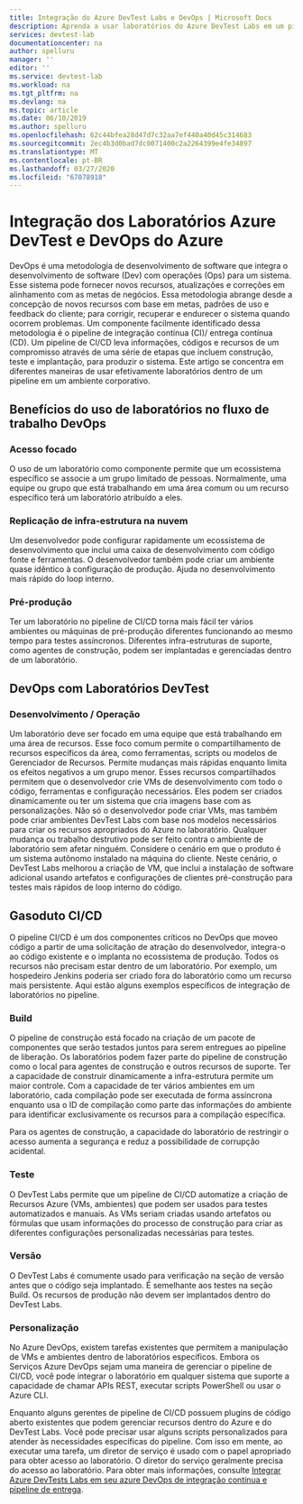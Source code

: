 ```yaml
---
title: Integração do Azure DevTest Labs e DevOps | Microsoft Docs
description: Aprenda a usar laboratórios do Azure DevTest Labs em um pipeline de integração contínua (CI)/ entrega contínua (CD) em um ambiente corporativo.
services: devtest-lab
documentationcenter: na
author: spelluru
manager: ''
editor: ''
ms.service: devtest-lab
ms.workload: na
ms.tgt_pltfrm: na
ms.devlang: na
ms.topic: article
ms.date: 06/10/2019
ms.author: spelluru
ms.openlocfilehash: 62c44bfea28d47d7c32aa7ef440a40d45c314683
ms.sourcegitcommit: 2ec4b3d0bad7dc0071400c2a2264399e4fe34897
ms.translationtype: MT
ms.contentlocale: pt-BR
ms.lasthandoff: 03/27/2020
ms.locfileid: "67078918"
---
```

# <a name="integration-of-azure-devtest-labs-and-azure-devops"></a>Integração dos Laboratórios Azure DevTest e DevOps do Azure
DevOps é uma metodologia de desenvolvimento de software que integra o desenvolvimento de software (Dev) com operações (Ops) para um sistema. Esse sistema pode fornecer novos recursos, atualizações e correções em alinhamento com as metas de negócios. Essa metodologia abrange desde a concepção de novos recursos com base em metas, padrões de uso e feedback do cliente; para corrigir, recuperar e endurecer o sistema quando ocorrem problemas. Um componente facilmente identificado dessa metodologia é o pipeline de integração contínua (CI)/ entrega contínua (CD). Um pipeline de CI/CD leva informações, códigos e recursos de um compromisso através de uma série de etapas que incluem construção, teste e implantação, para produzir o sistema. Este artigo se concentra em diferentes maneiras de usar efetivamente laboratórios dentro de um pipeline em um ambiente corporativo. 

## <a name="benefits-of-using-labs-in-devops-workflow"></a>Benefícios do uso de laboratórios no fluxo de trabalho DevOps 

### <a name="focused-access"></a>Acesso focado 
O uso de um laboratório como componente permite que um ecossistema específico se associe a um grupo limitado de pessoas. Normalmente, uma equipe ou grupo que está trabalhando em uma área comum ou um recurso específico terá um laboratório atribuído a eles.   

### <a name="infrastructure-replication-in-the-cloud"></a>Replicação de infra-estrutura na nuvem 
Um desenvolvedor pode configurar rapidamente um ecossistema de desenvolvimento que inclui uma caixa de desenvolvimento com código fonte e ferramentas. O desenvolvedor também pode criar um ambiente quase idêntico à configuração de produção. Ajuda no desenvolvimento mais rápido do loop interno. 

### <a name="pre-production"></a>Pré-produção 
Ter um laboratório no pipeline de CI/CD torna mais fácil ter vários ambientes ou máquinas de pré-produção diferentes funcionando ao mesmo tempo para testes assíncronos. Diferentes infra-estruturas de suporte, como agentes de construção, podem ser implantadas e gerenciadas dentro de um laboratório. 

## <a name="devops-with-devtest-labs"></a>DevOps com Laboratórios DevTest 

### <a name="development--operation"></a>Desenvolvimento / Operação 
Um laboratório deve ser focado em uma equipe que está trabalhando em uma área de recursos. Esse foco comum permite o compartilhamento de recursos específicos da área, como ferramentas, scripts ou modelos de Gerenciador de Recursos. Permite mudanças mais rápidas enquanto limita os efeitos negativos a um grupo menor. Esses recursos compartilhados permitem que o desenvolvedor crie VMs de desenvolvimento com todo o código, ferramentas e configuração necessários. Eles podem ser criados dinamicamente ou ter um sistema que cria imagens base com as personalizações. Não só o desenvolvedor pode criar VMs, mas também pode criar ambientes DevTest Labs com base nos modelos necessários para criar os recursos apropriados do Azure no laboratório. Qualquer mudança ou trabalho destrutivo pode ser feito contra o ambiente de laboratório sem afetar ninguém. Considere o cenário em que o produto é um sistema autônomo instalado na máquina do cliente. Neste cenário, o DevTest Labs melhorou a criação de VM, que inclui a instalação de software adicional usando artefatos e configurações de clientes pré-construção para testes mais rápidos de loop interno do código. 
  
## <a name="cicd-pipeline"></a>Gasoduto CI/CD 
O pipeline CI/CD é um dos componentes críticos no DevOps que moveo código a partir de uma solicitação de atração do desenvolvedor, integra-o ao código existente e o implanta no ecossistema de produção. Todos os recursos não precisam estar dentro de um laboratório. Por exemplo, um hospedeiro Jenkins poderia ser criado fora do laboratório como um recurso mais persistente. Aqui estão alguns exemplos específicos de integração de laboratórios no pipeline. 

### <a name="build"></a>Build 
O pipeline de construção está focado na criação de um pacote de componentes que serão testados juntos para serem entregues ao pipeline de liberação. Os laboratórios podem fazer parte do pipeline de construção como o local para agentes de construção e outros recursos de suporte. Ter a capacidade de construir dinamicamente a infra-estrutura permite um maior controle. Com a capacidade de ter vários ambientes em um laboratório, cada compilação pode ser executada de forma assíncrona enquanto usa o ID de compilação como parte das informações do ambiente para identificar exclusivamente os recursos para a compilação específica.   

Para os agentes de construção, a capacidade do laboratório de restringir o acesso aumenta a segurança e reduz a possibilidade de corrupção acidental.  

### <a name="test"></a>Teste 
O DevTest Labs permite que um pipeline de CI/CD automatize a criação de Recursos Azure (VMs, ambientes) que podem ser usados para testes automatizados e manuais. As VMs seriam criadas usando artefatos ou fórmulas que usam informações do processo de construção para criar as diferentes configurações personalizadas necessárias para testes.   

### <a name="release"></a>Versão 
O DevTest Labs é comumente usado para verificação na seção de versão antes que o código seja implantado. É semelhante aos testes na seção Build. Os recursos de produção não devem ser implantados dentro do DevTest Labs. 

### <a name="customization"></a>Personalização 
No Azure DevOps, existem tarefas existentes que permitem a manipulação de VMs e ambientes dentro de laboratórios específicos. Embora os Serviços Azure DevOps sejam uma maneira de gerenciar o pipeline de CI/CD, você pode integrar o laboratório em qualquer sistema que suporte a capacidade de chamar APIs REST, executar scripts PowerShell ou usar o Azure CLI. 

Enquanto alguns gerentes de pipeline de CI/CD possuem plugins de código aberto existentes que podem gerenciar recursos dentro do Azure e do DevTest Labs. Você pode precisar usar alguns scripts personalizados para atender às necessidades específicas do pipeline.  Com isso em mente, ao executar uma tarefa, um diretor de serviço é usado com o papel apropriado para obter acesso ao laboratório. O diretor do serviço geralmente precisa do acesso ao laboratório. Para obter mais informações, consulte [Integrar Azure DevTests Labs em seu azure DevOps de integração contínua e pipeline de entrega](devtest-lab-integrate-ci-cd-vsts.md). 
 
